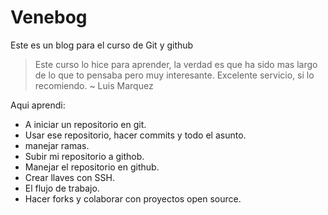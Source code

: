 # Venebog
Este es un blog para el curso de Git y github

> Este curso lo hice para aprender, la verdad es que ha sido mas largo de lo que to pensaba pero muy interesante. Excelente servicio, si lo recomiendo.
> ~ Luis Marquez

Aqui aprendi:
* A iniciar un repositorio en git.
* Usar ese repositorio, hacer commits y todo el asunto.
* manejar ramas.
* Subir mi repositorio a githob.
* Manejar el repositorio en github.
* Crear llaves con SSH.
* El flujo de trabajo.
* Hacer forks y colaborar con proyectos open source.


